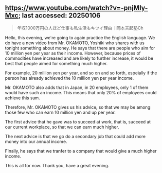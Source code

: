 ## https://www.youtube.com/watch?v=-pnjMly-Mxc; last accessed: 20250106

> 年収1000万円の人ほど仕事も私生活もキツイ理由｜岡本吉起塾Ch 

Hello, this evening, we're going to again practice the English language. We do have a new video from Mr. OKAMOTO, Yoshiki who shares with us tonight something about money. He says that there are people who aim for 10 million yen per year as their income. However, because prices of commodities have increased and are likely to further increase, it would be best that people aimed for something much higher.

For example, 20 million yen per year, and so on and so forth, espeially if the person has already achieved the 10 million yen per year income.

Mr. OKAMOTO also adds that in Japan, in 20 employees, only 1 of them would have such an income. This means that only 20% of employees could achieve this sum.

Therefore, Mr. OKAMOTO gives us his advice, so that we may be among those few who can earn 10 million yen and up per year.

The first advice that he gave was to succeed at work, that is, succeed at our current workplace, so that we can earn much higher.

The next advice is that we go do a secondary job that could add more money into our annual income.

Finally, he says that we tranfer to a company that would give a much higher income.

This is all for now. Thank you, have a great evening.
